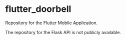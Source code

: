 # flutter_doorbell

Repository for the Flutter Mobile Application.

The repository for the Flask API is not publicly available.
